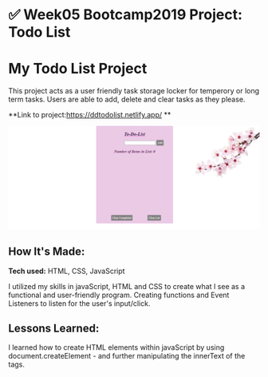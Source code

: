 # ✅ Week05 Bootcamp2019 Project: Todo List
# My Todo List Project
This project acts as a user friendly task storage locker for temperory or long term tasks. Users are able to add, delete and clear tasks as they please.

**Link to project:https://ddtodolist.netlify.app/ ** 

![alt tag](snip.PNG)

## How It's Made:

**Tech used:** HTML, CSS, JavaScript

I utilized my skills in javaScript, HTML and CSS to create what I see as a functional and user-friendly program. Creating functions and Event Listeners to listen for the user's input/click. 

## Lessons Learned:
I learned how to create HTML elements within javaScript by using document.createElement - and further manipulating the innerText of the tags.
